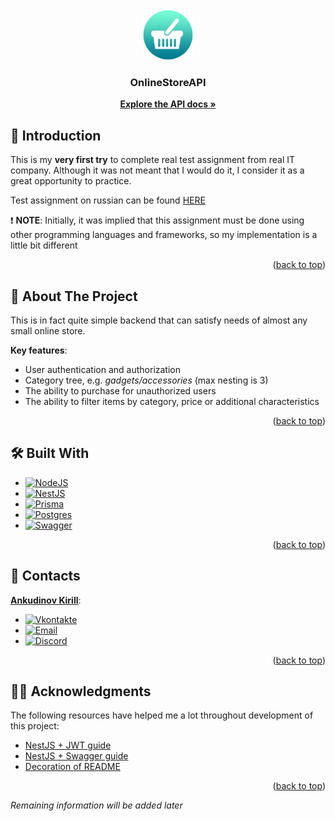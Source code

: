 <div id="readme-top"></div>

<!-- PROJECT LOGO -->
<br />
<div align="center">
  <a href="https://github.com/S1riyS/OnlineStoreAPI">
    <img src="images/logo.png" alt="Logo" width="80" height="80">
  </a>

<h3 align="center">OnlineStoreAPI</h3>

  <p align="center">
    <a href="https://github.com/S1riyS/OnlineStoreAPI">
    <strong>Explore the API docs »</strong></a>
  </p>
</div>

## 🐣 Introduction

This is my **very first try** to complete real test assignment from real IT company.
Although it was not meant that I would do it, I consider it as a great opportunity to practice.

Test assignment on russian can be found [HERE][test-assignment-link]

❗ **NOTE**: Initially, it was implied that this assignment must be done using other programming languages and
frameworks,
so my implementation is a little bit different
<p align="right">(<a href="#readme-top">back to top</a>)</p>

## 📝 About The Project

This is in fact quite simple backend that can satisfy needs of almost any small online store.

**Key features**:

* User authentication and authorization
* Category tree, e.g. *gadgets/accessories* (max nesting is 3)
* The ability to purchase for unauthorized users
* The ability to filter items by category, price or additional characteristics

<p align="right">(<a href="#readme-top">back to top</a>)</p>

## 🛠️ Built With

* [![NodeJS][NodeJS-logo]][NodeJS-link]
* [![NestJS][NestJS-logo]][NestJS-link]
* [![Prisma][Prisma-logo]][Prisma-link]
* [![Postgres][Postgres-logo]][Postgres-link]
* [![Swagger][Swagger-logo]][Swagger-link]

<p align="right">(<a href="#readme-top">back to top</a>)</p>

## 💬 Contacts

**[Ankudinov Kirill](https://github.com/S1riyS)**:

* [![Vkontakte](https://img.shields.io/badge/-Vkontakte-090909?style=for-the-badge&logo=Vk&logoColor=4F7DB3)](https://vk.com/s1riys)
* [![Email](https://img.shields.io/badge/-Email-090909?style=for-the-badge&logo=gmail)](mailto:kirill.ankudinov.94@mail.ru)
* [![Discord](https://img.shields.io/badge/-Discord-090909?style=for-the-badge&logo=discord)](https://discordapp.com/users/380736129361772548/)

<p align="right">(<a href="#readme-top">back to top</a>)</p>

## 🙏🏻 Acknowledgments

The following resources have helped me a lot throughout development of this project:

* [NestJS + JWT guide](https://www.youtube.com/watch?v=COeLpQ3yXi0&t=732s)
* [NestJS + Swagger guide](https://www.youtube.com/watch?v=dDeWWQWMM-Y&t=1590s)
* [Decoration of README](https://github.com/othneildrew/Best-README-Template)

<p align="right">(<a href="#readme-top">back to top</a>)</p>

*Remaining information will be added later*

[test-assignment-link]: https://docs.google.com/document/d/1KZoi30pt2GOWEzohw2iO53GS0mlKMIDWLdmIXoCM3q0/edit?usp=sharing

[NodeJS-logo]: https://img.shields.io/badge/Node.js-43853D?style=for-the-badge&logo=node.js&logoColor=white

[NodeJS-link]: https://nodejs.org/en/about

[NestJS-logo]: https://img.shields.io/badge/Nest.JS-000?style=for-the-badge&logo=nestjs&logoColor=white

[NestJS-link]: https://docs.nestjs.com/

[Prisma-logo]: https://img.shields.io/badge/prisma-5a67d8?style=for-the-badge&logo=prisma&logoColor=white

[Prisma-link]: https://www.prisma.io/

[Postgres-logo]: https://img.shields.io/badge/PostgreSQL-316192?style=for-the-badge&logo=postgresql&logoColor=white

[Postgres-link]: https://www.postgresql.org/about/

[Swagger-logo]: https://img.shields.io/badge/swagger-82e62d?style=for-the-badge&logo=swagger&logoColor=173647

[Swagger-link]: https://swagger.io/